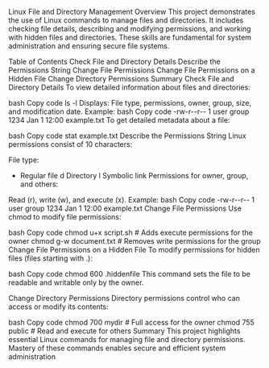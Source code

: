 Linux File and Directory Management
Overview
This project demonstrates the use of Linux commands to manage files and directories. It includes checking file details, describing and modifying permissions, and working with hidden files and directories. These skills are fundamental for system administration and ensuring secure file systems.

Table of Contents
Check File and Directory Details
Describe the Permissions String
Change File Permissions
Change File Permissions on a Hidden File
Change Directory Permissions
Summary
Check File and Directory Details
To view detailed information about files and directories:

bash
Copy code
ls -l
Displays: File type, permissions, owner, group, size, and modification date.
Example:
bash
Copy code
-rw-r--r-- 1 user group 1234 Jan 1 12:00 example.txt
To get detailed metadata about a file:

bash
Copy code
stat example.txt
Describe the Permissions String
Linux permissions consist of 10 characters:

File type:

- Regular file
d Directory
l Symbolic link
Permissions for owner, group, and others:

Read (r), write (w), and execute (x).
Example:
bash
Copy code
-rw-r--r-- 1 user group 1234 Jan 1 12:00 example.txt
Change File Permissions
Use chmod to modify file permissions:

bash
Copy code
chmod u+x script.sh  # Adds execute permissions for the owner
chmod g-w document.txt  # Removes write permissions for the group
Change File Permissions on a Hidden File
To modify permissions for hidden files (files starting with .):

bash
Copy code
chmod 600 .hiddenfile
This command sets the file to be readable and writable only by the owner.

Change Directory Permissions
Directory permissions control who can access or modify its contents:

bash
Copy code
chmod 700 mydir  # Full access for the owner
chmod 755 public  # Read and execute for others
Summary
This project highlights essential Linux commands for managing file and directory permissions. Mastery of these commands enables secure and efficient system administration

